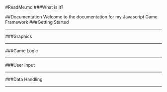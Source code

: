 #ReadMe.md
###What is it?

##Documentation
Welcome to the documentation for my Javascript Game Framework
###Getting Started
___
###Graphics
___
###Game Logic
___
###User Input
___
###Data Handling
___
